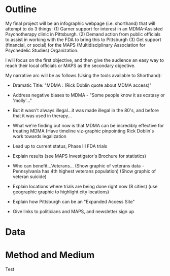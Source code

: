# Outline
My final project will be an infographic webpage (i.e. shorthand) that will attempt to do 3 things:
(1) Garner support for interest in an MDMA-Assisted Psychotherapy clinic in Pittsburgh.
(2) Demand action from public officials to assist in working with the FDA to bring this to Pittsburgh
(3) Get support (financial, or social) for the MAPS (Multidisciplinary Association for Psychedelic Studies) Organization.

I will focus on the first objective, and then give the audience an easy way to reach their local officials or MAPS as the secondary objective.

My narrative arc will be as follows (Using the tools available to Shorthand):
- Dramatic Title: "MDMA : (Rick Doblin quote about MDMA access)"
- Address negative biases to MDMA - "Some people know it as ecstasy or 'molly'..."
- But it wasn't always illegal...it was made illegal in the 80's, and before that it was used in therapy...
- What we're finding out now is that MDMA can be incredibly effective for treating MDMA
  (Have timeline viz-graphic pinpointing Rick Doblin's work towards legalization
  
- Lead up to current status, Phase III FDA trials
- Explain results (see MAPS Investigator's Brochure for statistics)
- Who can benefit...Veterans...
  (Show graphic of veterans data - Pennsylvania has 4th highest veterans population)
  (Show graphic of veteran suicide)
  
- Explain locations where trials are being done right now (8 cities)
  (use geographic graphic to highlight city locations)
  
- Explain how Pittsburgh can be an "Expanded Access Site"

- Give links to politicians and MAPS, and newsletter sign up

# Data

# Method and Medium
Test
